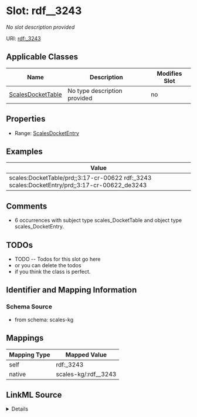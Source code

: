 

# Slot: rdf__3243


_No slot description provided_





URI: [rdf:_3243](http://www.w3.org/1999/02/22-rdf-syntax-ns#_3243)



<!-- no inheritance hierarchy -->





## Applicable Classes

| Name | Description | Modifies Slot |
| --- | --- | --- |
| [ScalesDocketTable](../classes/ScalesDocketTable.md) | No type description provided |  no  |







## Properties

* Range: [ScalesDocketEntry](../classes/ScalesDocketEntry.md)






## Examples

| Value |
| --- |
| scales:DocketTable/prd;;3:17-cr-00622 rdf:_3243 scales:DocketEntry/prd;;3:17-cr-00622_de3243 |

## Comments

* 6 occurrences with subject type scales_DocketTable and object type scales_DocketEntry.

## TODOs

* TODO -- Todos for this slot go here
* or you can delete the todos
* if you think the class is perfect.

## Identifier and Mapping Information







### Schema Source


* from schema: scales-kg




## Mappings

| Mapping Type | Mapped Value |
| ---  | ---  |
| self | rdf:_3243 |
| native | scales-kg/:rdf__3243 |




## LinkML Source

<details>
```yaml
name: rdf__3243
description: No slot description provided
todos:
- TODO -- Todos for this slot go here
- or you can delete the todos
- if you think the class is perfect.
comments:
- 6 occurrences with subject type scales_DocketTable and object type scales_DocketEntry.
examples:
- value: scales:DocketTable/prd;;3:17-cr-00622 rdf:_3243 scales:DocketEntry/prd;;3:17-cr-00622_de3243
from_schema: scales-kg
rank: 1000
slot_uri: rdf:_3243
alias: rdf__3243
domain_of:
- scales_DocketTable
range: scales_DocketEntry

```
</details>